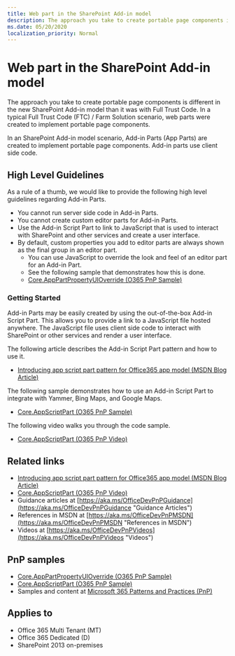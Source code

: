 ```yaml
---
title: Web part in the SharePoint Add-in model
description: The approach you take to create portable page components is different in the new SharePoint Add-in model than it was with Full Trust Code.
ms.date: 05/20/2020
localization_priority: Normal
---
```

# Web part in the SharePoint Add-in model

The approach you take to create portable page components is different in the new SharePoint Add-in model than it was with Full Trust Code.  In a typical Full Trust Code (FTC) / Farm Solution scenario, web parts were created to implement portable page components.

In an SharePoint Add-in model scenario, Add-in Parts (App Parts) are created to implement portable page components.  Add-in parts use client side code.

## High Level Guidelines

As a rule of a thumb, we would like to provide the following high level guidelines regarding Add-in Parts.

- You cannot run server side code in Add-in Parts.
- You cannot create custom editor parts for Add-in Parts.
- Use the Add-in Script Part to link to JavaScript that is used to interact with SharePoint and other services and create a user interface.
- By default, custom properties you add to editor parts are always shown as the final group in an editor part.
  - You can use JavaScript to override the look and feel of an editor part for an Add-in Part.
  - See the following sample that demonstrates how this is done.
  - [Core.AppPartPropertyUIOverride (O365 PnP Sample)](https://github.com/SharePoint/PnP/tree/master/Samples/Core.AppPartPropertyUIOverride)

### Getting Started

Add-in Parts may be easily created by using the out-of-the-box Add-in Script Part.  This allows you to provide a link to a JavaScript file hosted anywhere.  The JavaScript file uses client side code to interact with SharePoint or other services and render a user interface.

The following article describes the Add-in Script Part pattern and how to use it.

- [Introducing app script part pattern for Office365 app model (MSDN Blog Article)](https://blogs.msdn.com/b/vesku/archive/2014/07/08/introducing-app-script-part-pattern-for-office365-app-model.aspx)

The following sample demonstrates how to use an Add-in Script Part to integrate with Yammer, Bing Maps, and Google Maps.

- [Core.AppScriptPart (O365 PnP Sample)](https://github.com/SharePoint/PnP/tree/master/Samples/Core.AppScriptPart)

The following video walks you through the code sample.

- [Core.AppScriptPart (O365 PnP Video)](https://channel9.msdn.com/Blogs/Office-365-Dev/App-Script-Parts-in-SharePoint-Office-365-Developer-Patterns-and-Practices)

## Related links

- [Introducing app script part pattern for Office365 app model (MSDN Blog Article)](https://blogs.msdn.com/b/vesku/archive/2014/07/08/introducing-app-script-part-pattern-for-office365-app-model.aspx)
- [Core.AppScriptPart (O365 PnP Video)](https://channel9.msdn.com/Blogs/Office-365-Dev/App-Script-Parts-in-SharePoint-Office-365-Developer-Patterns-and-Practices)
- Guidance articles at [https://aka.ms/OfficeDevPnPGuidance](https://aka.ms/OfficeDevPnPGuidance "Guidance Articles")
- References in MSDN at [https://aka.ms/OfficeDevPnPMSDN](https://aka.ms/OfficeDevPnPMSDN "References in MSDN")
- Videos at [https://aka.ms/OfficeDevPnPVideos](https://aka.ms/OfficeDevPnPVideos "Videos")

## PnP samples

- [Core.AppPartPropertyUIOverride (O365 PnP Sample)](https://github.com/SharePoint/PnP/tree/master/Samples/Core.AppPartPropertyUIOverride)
- [Core.AppScriptPart (O365 PnP Sample)](https://github.com/SharePoint/PnP/tree/master/Samples/Core.AppScriptPart)
- Samples and content at [Microsoft 365 Patterns and Practices (PnP)](https://aka.ms/sppnp)

## Applies to

- Office 365 Multi Tenant (MT)
- Office 365 Dedicated (D)
- SharePoint 2013 on-premises
